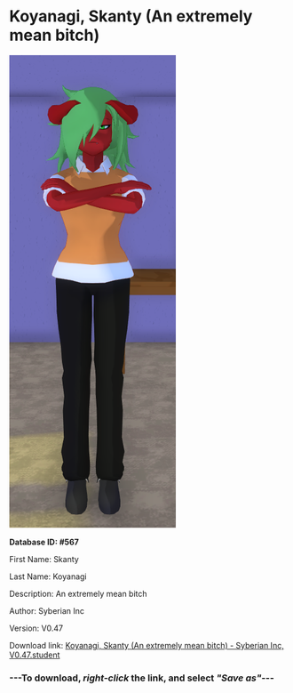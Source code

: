 # Koyanagi, Skanty (An extremely mean bitch)

<img src="https://raw.githubusercontent.com/Arbiter1223/Daigaku-Gurashi-Custom-Students/master/Students/Files/Koyanagi%2C%20Skanty%20(An%20extremely%20mean%20bitch).png" title="Koyanagi, Skanty (An extremely mean bitch) - Syberian Inc, V0.47">

**Database ID: #567**

First Name: Skanty

Last Name: Koyanagi

Description: An extremely mean bitch

Author: Syberian Inc

Version: V0.47

Download link: <a href="https://raw.githubusercontent.com/Arbiter1223/Daigaku-Gurashi-Custom-Students/master/Students/Files/Koyanagi%2C%20Skanty%20(An%20extremely%20mean%20bitch)%20-%20Syberian%20Inc%2C%20V0.47.student">Koyanagi, Skanty (An extremely mean bitch) - Syberian Inc, V0.47.student</a>

### ---**To download, _right-click_ the link, and select _"Save as"_**---
